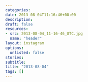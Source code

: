 ```yaml
---
categories:
date: 2013-08-04T11:16:46+00:00
description:
draft: false
resources:
- src: 2013-08-04_11-16-46_UTC.jpg
  name: "header"
layout: instagram
options:
  unlisted: false
stories:
subtitle:
title: "2013-08-04"
tags: []
---
```


 
